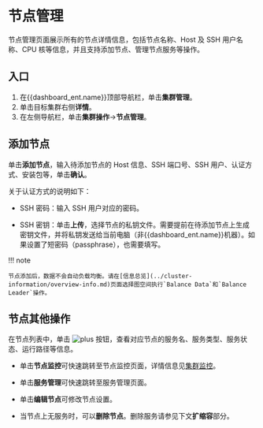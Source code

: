 # 节点管理

节点管理页面展示所有的节点详情信息，包括节点名称、Host 及 SSH 用户名称、CPU 核等信息，并且支持添加节点、管理节点服务等操作。

## 入口

1. 在{{dashboard_ent.name}}顶部导航栏，单击**集群管理**。
2. 单击目标集群右侧**详情**。
3. 在左侧导航栏，单击**集群操作**->**节点管理**。

## 添加节点

单击**添加节点**，输入待添加节点的 Host 信息、SSH 端口号、SSH 用户、认证方式、安装包等，单击**确认**。

关于认证方式的说明如下：

- SSH 密码：输入 SSH 用户对应的密码。

- SSH 密钥：单击**上传**，选择节点的私钥文件。需要提前在待添加节点上生成密钥文件，并将私钥发送给当前电脑（非{{dashboard_ent.name}}机器）。如果设置了短密码（passphrase），也需要填写。

!!! note

    节点添加后，数据不会自动负载均衡。请在[信息总览](../cluster-information/overview-info.md)页面选择图空间执行`Balance Data`和`Balance Leader`操作。

## 节点其他操作

在节点列表中，单击 ![plus](https://docs-cdn.nebula-graph.com.cn/figures/Plus_cn.png) 按钮，查看对应节点的服务名、服务类型、服务状态、运行路径等信息。

- 单击**节点监控**可快速跳转至节点监控页面，详情信息见[集群监控](../2.monitor.md)。

- 单击**服务管理**可快速跳转至服务管理页面。

- 单击**编辑节点**可修改节点设置。

- 当节点上无服务时，可以**删除节点**。删除服务请参见下文**扩缩容**部分。
